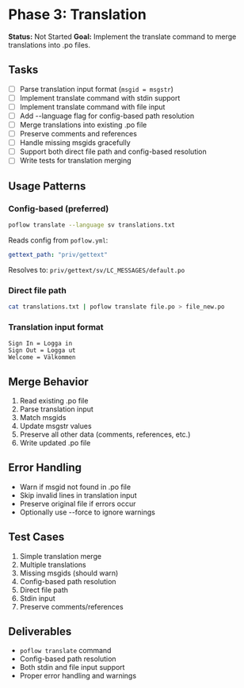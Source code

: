 # Phase 3: Translation

**Status:** Not Started
**Goal:** Implement the translate command to merge translations into .po files.

## Tasks

- [ ] Parse translation input format (`msgid = msgstr`)
- [ ] Implement translate command with stdin support
- [ ] Implement translate command with file input
- [ ] Add --language flag for config-based path resolution
- [ ] Merge translations into existing .po file
- [ ] Preserve comments and references
- [ ] Handle missing msgids gracefully
- [ ] Support both direct file path and config-based resolution
- [ ] Write tests for translation merging

## Usage Patterns

### Config-based (preferred)

```bash
poflow translate --language sv translations.txt
```

Reads config from `poflow.yml`:
```yaml
gettext_path: "priv/gettext"
```

Resolves to: `priv/gettext/sv/LC_MESSAGES/default.po`

### Direct file path

```bash
cat translations.txt | poflow translate file.po > file_new.po
```

### Translation input format

```
Sign In = Logga in
Sign Out = Logga ut
Welcome = Välkommen
```

## Merge Behavior

1. Read existing .po file
2. Parse translation input
3. Match msgids
4. Update msgstr values
5. Preserve all other data (comments, references, etc.)
6. Write updated .po file

## Error Handling

- Warn if msgid not found in .po file
- Skip invalid lines in translation input
- Preserve original file if errors occur
- Optionally use --force to ignore warnings

## Test Cases

1. Simple translation merge
2. Multiple translations
3. Missing msgids (should warn)
4. Config-based path resolution
5. Direct file path
6. Stdin input
7. Preserve comments/references

## Deliverables

- `poflow translate` command
- Config-based path resolution
- Both stdin and file input support
- Proper error handling and warnings

